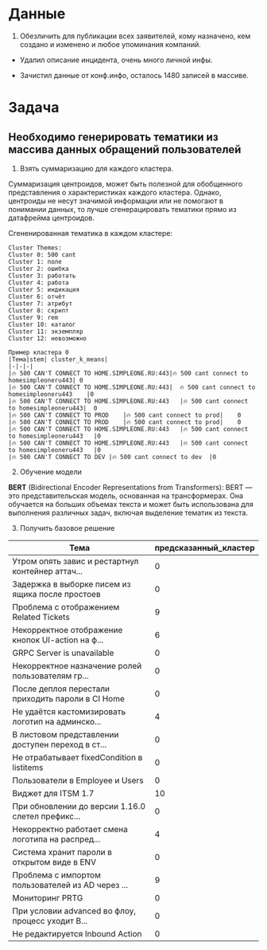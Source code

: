 # Данные

1. Обезличить для публикации всех заявителей, кому назначено, кем создано и изменено и любое упоминания компаний.

- Удалил описание инцидента, очень много личной инфы.

- Зачистил данные от конф.инфо, осталось 1480 записей в массиве.

# Задача

## Необходимо генерировать тематики из массива данных обращений пользователей

1. Взять суммаризацию для каждого кластера.

Суммаризация центроидов, может быть полезной для обобщенного представления о характеристиках каждого кластера. Однако, центроиды не несут значимой информации или не помогают в понимании данных, то лучше сгенерацировать тематики прямо из датафрейма центроидов.

Сгененированная тематика в каждом кластере:

```
Cluster Themes:
Cluster 0: 500 cant
Cluster 1: поле
Cluster 2: ошибка
Cluster 3: работать
Cluster 4: работа
Cluster 5: индикация
Cluster 6: отчёт
Cluster 7: атрибут
Cluster 8: скрипт
Cluster 9: rem
Cluster 10: каталог
Cluster 11: экземпляр
Cluster 12: невозможно

Пример кластера 0
|Тема|stem|	cluster_k_means|
|-|-|-|
|🔥 500 CAN'T CONNECT TO HOME.SIMPLEONE.RU:443|🔥 500 cant connect to homesimpleoneru443|	0
|🔥 500 CAN'T CONNECT TO HOME.SIMPLEONE.RU:443|	🔥 500 cant connect to homesimpleoneru443	|0
|🔥 500 CAN'T CONNECT TO HOME.SIMPLEONE.RU:443	|🔥 500 cant connect to homesimpleoneru443|	0
|🔥 500 CAN'T CONNECT TO PROD	|🔥 500 cant connect to prod|	0
|🔥 500 CAN'T CONNECT TO PROD	|🔥 500 cant connect to prod|	0
|🔥 500 CAN'T CONNECT TO HOME.SIMPLEONE.RU:443	|🔥 500 cant connect to homesimpleoneru443	|0
|🔥 500 CAN'T CONNECT TO HOME.SIMPLEONE.RU:443	|🔥 500 cant connect to homesimpleoneru443	|0
|🔥 500 CAN'T CONNECT TO DEV	|🔥 500 cant connect to dev	|0
```

2. Обучение модели

**BERT** (Bidirectional Encoder Representations from Transformers): BERT — это представительская модель, основанная на трансформерах. Она обучается на больших объемах текста и может быть использована для выполнения различных задач, включая выделение тематик из текста.

3. Получить базовое решение

 |Тема|  предсказанный_кластер|
 |-|-|
|Утром опять завис и рестартнул контейнер аттач...   |                0|
|Задержка в выборке писем из ящика после простоев    |               0|
|Проблема с отображением Related Tickets     |              9|
| Некорректное отображение кнопок UI-action на ф...    |               6|
|GRPC Server is unavailable         |          0|
 |Некорректное назначение ролей пользователям гр...        |           0|
 |После деплоя перестали приходить пароли в CI Home        |           0|
  | Не удаётся кастомизировать логотип на админско...       |            4|
   |В листовом представлении доступен переход в ст...       |            0|
| Не отрабатывает fixedCondition в listitems        |           0|
   |                 Пользователи в Employee и Users         |          0|
  |                              Виджет для ITSM 1.7         |         10|
 | При обновлении до версии 1.16.0 слетел префикс...         |          0|
  |Некорректно работает смена логотипа на распред...         |          4|
| Система хранит пароли в открытом виде в ENV         |          0|
 | Проблема с импортом пользователей из AD через ...         |          9|
|                                    Мониторинг PRTG         |          0|
 | При условии advanced во флоу, процесс уходит В...         |          0|
|                    Не редактируется Inbound Action         |          0|
